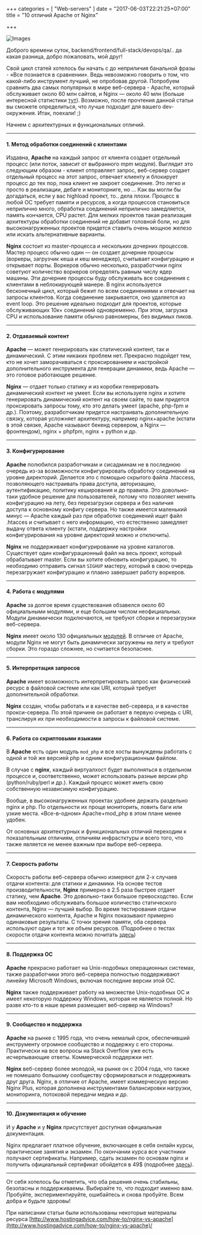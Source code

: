 +++
categories = [
	"Web-servers"
]
date = "2017-06-03T22:21:25+07:00"
title = "10 отличий Apache от Nginx"

+++

![Images](https://ekaterinagoltsova.github.io/img/nginx/nginx-vs-apache.png)

Доброго времени суток, backend/frontend/full-stack/devops/qa/.. да какая разница, добро пожаловать, мой друг!
	
Свой цикл статей хотелось бы начать с до неприличия банальной фразы - «Все познается в сравнении». Ведь невозможно говорить о том, что какой-либо инструмент лучший, не опробовав другой. Попробуем сравнить два самых популярных в мире веб-сервера - Apache, который обслуживает около 60 млн сайтов, и Nginx — около 40 млн (больше интересной статистики [тут](https://www.similartech.com/compare/apache-vs-nginx)). Возможно, после прочтения данной статьи вы сможете определиться, что лучше подходит для вашего dev-окружения. Итак, поехали! ;)

Начнем с архитектурных и функциональных отличий.
***
#### 1. Метод обработки соединений с клиентами

Издавна, **Apache** на каждый запрос от клиента создает отдельный процесс (или поток, зависит от выбранного mpm модуля). Выглядит это следующим образом - клиент отправляет запрос, веб-сервер создает отдельный процесс на этот запрос, отвечает клиенту и блокирует процесс до тех пор, пока клиент не закроет соединение. Это легко и просто в реализации, дебаге и мониторниге, но … Как вы могли бы догадаться, если у вас highload проект, то.. дела плохи. Процесс в любой ОС требует памяти и ресурсов, а когда процессов становиться неприлично много, обработка соединений неприлично  замедляется, память кончается, CPU растет. Для мелких проектов такая реализация архитектуры обработки соединений не добавит головной боли, но для высоконагруженных проектов придется ставить очень мощное железо или искать альтернативные варианты. 

**Nginx** состоит из master-процесса и нескольких дочерних процессов. Мастер процесс обычно один — он создает дочерние процессы (воркеры, загрузчик кеша и кеш менеджер), считывает конфигурацию и открывает порты. Воркеров обычно несколько, разработчики nginx советуют количество воркеров определять равным числу ядер машины. Эти дочерние процессы буду обслуживать все соединения с клиентами в неблокирующей манере. В nginx используется бесконечный цикл, который бежит по всем соединениями и отвечает на запросы клиентов. Когда соединение закрывается, оно удаляется из event loop. Это решение идеально подходит для проектов, которые обслуживающих 10к+ соединений одновременно. При этом, загрузка CPU и использование памяти обычно равномерны, без видимых пиков.
*** 
#### 2. Отдаваемый контент

**Apache** — может генерировать как статический контент, так и динамический. С этим никаких проблем нет. Прекрасно подойдет тем, кто не хочет заморачиваться с проксированием и настройкой дополнительного инструмента для генерации динамики, ведь Apache — это  готовое работающее решение. 

**Nginx** — отдает только статику и из коробки генерировать динамический контент не умеет. Если вы используете nginx и хотите генерировать динамический контент на своем сайте, то вам придется проксировать запросы тому, кто это делать умеет (apache, php-fpm и др.). Поэтому, разработчикам придется настраивать дополнительную связку, которая усложняет архитектуру, например nginx+apache (кстати в этой связке, Apache называют бекенд сервером, а Nginx — фронтендом), nginx + phpfpm, nginx + python и др. 
***
#### 3. Конфигурирование
 
**Apache** полюбился разработчикам и сисадминам не в последнюю очередь из-за возможности конфигурировать обработку соединений на уровне директорий.  Делается это с помощью скрытого файла .htaccess, позволяющего настраивать права доступа, авторизацию, аутентификацию, политику кеширования и др правила.  Это довольно-таки удобное решение для пользователей, потому что позволяет менять конфигурацию на лету, без перезагрузки сервера и без наличия доступа к основному конфигу сервера. Но также имеется  маленький минус — Apache каждый раз при обработке соединений ищет файл .htacces и считывает с него информацию, что естественно замедляет выдачу ответа клиенту (кстати, поддержку настройки конфигурирования на уровне директорий можно и отключить).

**Nginx** не поддерживает конфигурирование на уровне каталогов. Существует один конфигурационный файл на весь проект, который обрабатывает master. Если вы хотите обновить конфигурацию, то необходимо отправить сигнал `SIGHUP` мастеру, который в свою очередь перезагружает конфигурацию и плавно завершает работу воркеров.
***
#### 4. Работа с модулями

**Apache** за долгое время существования обзавелся около 60 официальными модулями, и еще большим числом неофициальных. Модули динамически подключаются, не требуют сборки и перезагрузки веб-сервера. 

**Nginx** имеет около 130 официальных [модулей](https://www.nginx.com/resources/wiki/modules/). В отличие от Apache, модули Nginx не могут быть динамически загружены на лету и требуют сборки. Это гораздо сложнее, но считается безопаснее. 
***
#### 5. Интерпретация запросов

**Apache** имеет возможность интерпретировать запрос как физический ресурс в файловой системе или как URI, который требует дополнительной обработки.

**Nginx** создан, чтобы работать и в качестве веб-сервера, и в качестве прокси-сервера. По этой причине он работает в первую очередь с URI, транслируя их при необходимости в запросы к файловой системе. 
***
#### 6. Работа со скриптовыми языками

В **Apache** есть один модуль `mod_php` и все хосты вынуждены работать с одной и той же версией php и одним конфигурационным файлом. 

В случае с **nginx**, каждый виртуалхост будет выполняться в отдельном процессе и, соответственно, может использовать разные версии php (python/ruby/perl и др.).  Каждый процесс может иметь свою собственную независимую конфигурацию. 

Вообще, в высоконагруженных проектах удобнее держать раздельно nginx и php. По отдельности их проще мониторить, ловить баги или узкие места. «Все-в-одном» Apache+mod_php в этом плане менее удобен.


От основных архитектурных и функциональных отличий переходим к показательным отличиям, отличиям инфрастктуры и всего того, что также является не менее важным при выборе веб-сервера.
***
#### 7.  Скорость работы 

Скорость работы веб-сервера обычно измеряют для 2-х случаев отдачи контента: для статики и динамики. 
На основе тестов производительности, **Nginx** примерно в 2.5 раза быстрее отдает статику, чем **Apache**. Это довольно-таки большое превосходство. Если вам необходимо обслуживать большое количество статического контента, Nginx — лучший выбор. 
Во время тестирования отдачи динамического контента, Apache и Nginx показывают примерно одинаковые результаты. С точки зрения памяти, оба сервера используют один и тот же объем ресурсов. 
(Подробнее о тестах скорости отдачи контента можно почитать [здесь](http://www.speedemy.com/apache-vs-nginx-2015/))
***
#### 8. Поддержка ОС

**Apache** прекрасно работает на Unix-подобных операционных системах, также разработчики этого веб-сервера полностью поддерживают линейку Microsoft Windows, включая последние версии этой ОС. 

**Nginx** также поддерживает работу на множестве Unix-подобных ОС и имеет некоторую поддержку Windows, которая не является полной. Но разве кто-то в наше время размещает веб-сервер на Windows? 
***
#### 9. Сообщество и поддержка

**Apache** на рынке с 1995 года, что очень немалый срок, обеспечивший инструменту огромное сообщество и поддержку с его стороны. Практически на все вопросы на Stack Overflow уже есть исчерпывающие ответы. Коммерческой поддержки нет. 

**Nginx** веб-сервер более молодой, на рынке он с 2004 года, что также не помешало большому сообществу сформироваться и поддерживать друг друга. Nginx, в отличие от Apache, имеет коммерческую версию Nginx Plus, которая дополнена инструментами балансировки нагрузки, мониторинга, потоковой передачи медиа и др. 
***
#### 10. Документация и обучение

И у **Apache** и у **Nginx** присутствует доступная официальная документация. 

Nginx предлагает платное обучение, включающее в себя онлайн курсы, практические занятия и экзамен. По окончании курса все участники получают сертификаты. Например, сдать экзамен по основам nginx и получить официальный сертификат обойдется в 49$ (подробнее [здесь](https://university.nginx.com/)). 
***
От себя хотелось бы отметить, что оба решения очень стабильны, безопасны и поддерживаемы. Выбирайте то, что подходит именно вам.  Пробуйте, экспериментируйте, ошибайтесь и снова пробуйте. Всем добра и будьте здоровы!

При написании статьи были использованы некоторые материалы ресурса [http://www.hostingadvice.com/how-to/nginx-vs-apache](http://www.hostingadvice.com/how-to/nginx-vs-apache)/	

